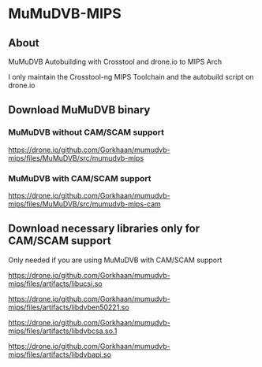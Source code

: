 # MuMuDVB-MIPS

## About

MuMuDVB Autobuilding with Crosstool and drone.io to MIPS Arch

I only maintain the Crosstool-ng MIPS Toolchain and the autobuild script on drone.io

## Download MuMuDVB binary

### MuMuDVB without CAM/SCAM support
https://drone.io/github.com/Gorkhaan/mumudvb-mips/files/MuMuDVB/src/mumudvb-mips

### MuMuDVB with CAM/SCAM support
https://drone.io/github.com/Gorkhaan/mumudvb-mips/files/MuMuDVB/src/mumudvb-mips-cam

## Download necessary libraries only for CAM/SCAM support
Only needed if you are using MuMuDVB with CAM/SCAM support

https://drone.io/github.com/Gorkhaan/mumudvb-mips/files/artifacts/libucsi.so

https://drone.io/github.com/Gorkhaan/mumudvb-mips/files/artifacts/libdvben50221.so

https://drone.io/github.com/Gorkhaan/mumudvb-mips/files/artifacts/libdvbcsa.so.1

https://drone.io/github.com/Gorkhaan/mumudvb-mips/files/artifacts/libdvbapi.so
